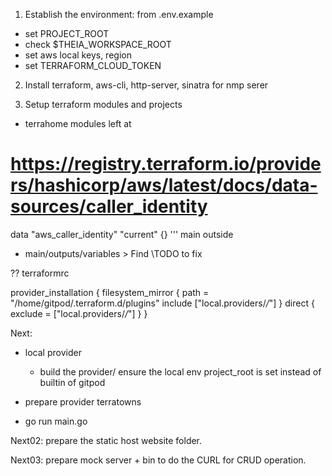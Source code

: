 1. Establish the environment: from .env.example
- set PROJECT_ROOT 
- check $THEIA_WORKSPACE_ROOT
- set aws local keys, region
- set TERRAFORM_CLOUD_TOKEN

2. Install terraform, aws-cli, http-server, sinatra for nmp serer

3. Setup terraform modules and projects
- terrahome modules
left at 
# https://registry.terraform.io/providers/hashicorp/aws/latest/docs/data-sources/caller_identity
data "aws_caller_identity" "current" {}
'''
main outside
- main/outputs/variables > Find \\TODO to fix


??
terraformrc

provider_installation {
  filesystem_mirror {
    path = "/home/gitpod/.terraform.d/plugins"
    include ["local.providers/*/*"]
  } 
  direct {
   exclude = ["local.providers/*/*"] 
  }
}


Next:
- local provider
    - build the provider/ ensure the local env project_root is set instead of builtin of gitpod

- prepare provider terratowns
- go run main.go


Next02:
prepare the static host website folder.

Next03:
prepare mock server + bin to do the CURL for CRUD operation.